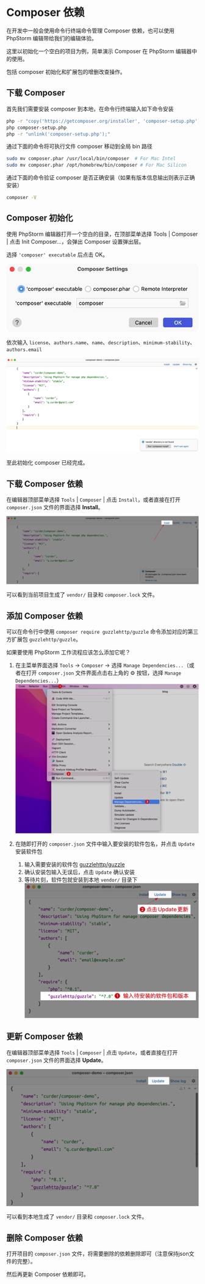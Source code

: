 # Composer 依赖

在开发中一般会使用命令行终端命令管理 Composer 依赖，也可以使用 PhpStorm 编辑带给我们的编辑体验。

这里以初始化一个空白的项目为例，简单演示 Composer 在 PhpStorm 编辑器中的使用。

包括 composer 初始化和扩展包的增删改查操作。

## 下载 Composer

首先我们需要安装 composer 到本地，在命令行终端输入如下命令安装

```bash
php -r "copy('https://getcomposer.org/installer', 'composer-setup.php');"
php composer-setup.php
php -r "unlink('composer-setup.php');"
```

通过下面的命令将可执行文件 composer 移动到全局 bin 路径

```bash
sudo mv composer.phar /usr/local/bin/composer  # For Mac Intel
sudo mv composer.phar /opt/homebrew/bin/composer # For Mac Silicon
```

通过下面的命令验证 composer 是否正确安装（如果有版本信息输出则表示正确安装）

```bash
composer -V
```

## Composer 初始化

使用 PhpStorm 编辑器打开一个空白的目录，在顶部菜单选择 Tools | Composer | 点击 Init Composer...，会弹出 Composer 设置弹出层。

选择 `'composer' executable` 后点击 OK。

![Using Composer Executable](./images/composer-dependencies/using-composer-executable.png)

依次输入 `license`、`authors.name`、`name`、`description`、`minimum-stability`、`authors.email`

![Fill Composer Infomation](./images/composer-dependencies/fill-composer-infomation.png)

至此初始化 composer 已经完成。

## 下载 Composer 依赖

在编辑器顶部菜单选择 `Tools` | `Composer` | 点击 `Install`，或者直接在打开 `composer.json` 文件的界面选择 **Install**。

![Install Php Dependencies](./images/composer-dependencies/install-php-dependencies.png)

可以看到当前项目生成了 `vendor/` 目录和 `composer.lock` 文件。

## 添加 Composer 依赖

可以在命令行中使用 `composer require guzzlehttp/guzzle` 命令添加对应的第三方扩展包 `guzzlehttp/guzzle`。

如果要使用 PhpStorm 工作流程应该怎么添加它呢？

1. 在主菜单界面选择 `Tools` -> `Composer` -> 选择 `Manage Dependencies...`（或者在打开 `composer.json` 文件界面点击右上角的
   ⚙️ 按钮，选择 `Manage Dependencies...`）
   ![Add Compose Dependencies Using Manage Dependencies](./images/composer-dependencies/add-compose-dependencies-using-manage-dependencies.png)

2. 在随即打开的 `composer.json` 文件中输入要安装的软件包名，并点击 `Update` 安装软件包
    1. 输入需要安装的软件包 [guzzlehttp/guzzle](https://github.com/guzzle/guzzle)
    2. 确认安装包输入无误后，点击 `Update` 确认安装
    3. 等待片刻，软件包就安装到本地 `vendor/` 目录下
       ![Enter Install Package Name And Update](./images/composer-dependencies/enter-install-package-name-and-update.png)

## 更新 Composer 依赖

在编辑器顶部菜单选择 `Tools` | `Composer` | 点击 `Update`，或者直接在打开 `composer.json` 文件的界面选择 **Update**。

![Update Php Dependencies](./images/composer-dependencies/update-php-dependencies.png)

可以看到本地生成了 `vendor/` 目录和 `composer.lock` 文件。

## 删除 Composer 依赖

打开项目的 `composer.json` 文件，将需要删除的依赖删除即可（注意保持json文件的完整）。

然后再更新 Composer 依赖即可。

